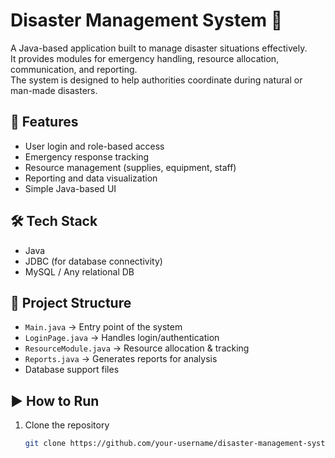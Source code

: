 # Disaster Management System 🚨

A Java-based application built to manage disaster situations effectively.  
It provides modules for emergency handling, resource allocation, communication, and reporting.  
The system is designed to help authorities coordinate during natural or man-made disasters.

## 🚀 Features
- User login and role-based access  
- Emergency response tracking  
- Resource management (supplies, equipment, staff)  
- Reporting and data visualization  
- Simple Java-based UI  

## 🛠️ Tech Stack
- Java  
- JDBC (for database connectivity)  
- MySQL / Any relational DB  

## 📂 Project Structure
- `Main.java` → Entry point of the system  
- `LoginPage.java` → Handles login/authentication  
- `ResourceModule.java` → Resource allocation & tracking  
- `Reports.java` → Generates reports for analysis  
- Database support files  

## ▶️ How to Run
1. Clone the repository  
   ```bash
   git clone https://github.com/your-username/disaster-management-system.git
